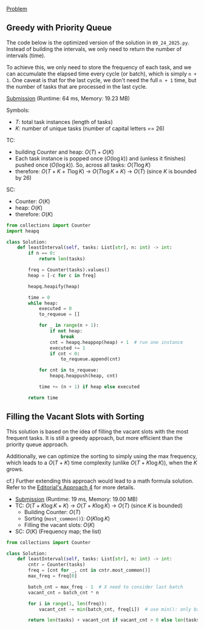 [Problem](https://leetcode.com/problems/task-scheduler/)


## Greedy with Priority Queue


The code below is the optimized version of the solution in `09_24_2025.py`. Instead of building the intervals, we only need to return the number of intervals (time).

To achieve this, we only need to store the frequency of each task, and we can accumulate the elapsed time every cycle (or batch), which is simply `n + 1`. One caveat is that for the last cycle, we don't need the full `n + 1` time, but the number of tasks that are processed in the last cycle.

[Submission](https://leetcode.com/problems/task-scheduler/submissions/1781571914/) (Runtime: 64 ms, Memory: 19.23 MB)


Symbols:
- $T$: total task instances (length of tasks)
- $K$: number of unique tasks (number of capital letters == 26)

TC:
- building Counter and heap: $O(T) + O(K)$
- Each task instance is popped once ($O(\log k)$) and (unless it finishes) pushed once ($O(\log k)$). So, across all tasks: $O(T \log K)$
- therefore: $O(T + K + T \log K)$ -> $O(T \log K + K)$ -> $O(T)$ (since $K$ is bounded by 26)

SC:
- Counter: $O(K)$
- heap: $O(K)$
- therefore: $O(K)$


```python
from collections import Counter
import heapq

class Solution:
    def leastInterval(self, tasks: List[str], n: int) -> int:
        if n == 0:
            return len(tasks)

        freq = Counter(tasks).values()
        heap = [-c for c in freq]

        heapq.heapify(heap)

        time = 0
        while heap:
            executed = 0
            to_requeue = []

            for _ in range(n + 1):
                if not heap:
                    break
                cnt = heapq.heappop(heap) + 1  # run one instance
                executed += 1
                if cnt < 0:
                    to_requeue.append(cnt)

            for cnt in to_requeue:
                heapq.heappush(heap, cnt)

            time += (n + 1) if heap else executed

        return time

```

## Filling the Vacant Slots with Sorting

This solution is based on the idea of filling the vacant slots with the most frequent tasks. It is still a greedy approach, but more efficient than the priority queue approach.

Additionally, we can optimize the sorting to simply using the max frequency, which leads to a $O(T + K)$ time complexity (unlike $O(T + K \log K)$), when the $K$ grows.

cf.) Further extending this approach would lead to a math formula solution. Refer to the [Editorial's Approach 4](https://leetcode.com/problems/task-scheduler/editorial/#approach-4-using-math-formula) for more details.


- [Submission](https://leetcode.com/problems/task-scheduler/submissions/1781657297/) (Runtime: 19 ms, Memory: 19.00 MB)
- TC: $O(T + K \log K + K)$ -> $O(T + K \log K)$ -> $O(T)$ (since $K$ is bounded)
  - Building Counter: $O(T)$
  - Sorting (`most_common()`): $O(K \log K)$
  - Filling the vacant slots: $O(K)$
- SC: $O(K)$ (Frequency map; the list)


```python
from collections import Counter

class Solution:
    def leastInterval(self, tasks: List[str], n: int) -> int:
        cntr = Counter(tasks)
        freq = [cnt for _, cnt in cntr.most_common()]
        max_freq = freq[0]

        batch_cnt = max_freq - 1  # X need to consider last batch
        vacant_cnt = batch_cnt * n

        for i in range(1, len(freq)):
            vacant_cnt -= min(batch_cnt, freq[i])  # use min(): only batch_cnt slots can be filled, even if freq[i] == max_freq

        return len(tasks) + vacant_cnt if vacant_cnt > 0 else len(tasks)

```